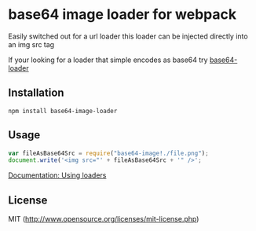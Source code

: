 # base64 image loader for webpack

Easily switched out for a url loader this loader can be injected directly into an img src tag

If your looking for a loader that simple encodes as base64 try [base64-loader](https://github.com/antelle/base64-loader)

## Installation

`npm install base64-image-loader`

## Usage

``` javascript
var fileAsBase64Src = require("base64-image!./file.png");
document.write('<img src="' + fileAsBase64Src + '" />';
```

[Documentation: Using loaders](http://webpack.github.io/docs/using-loaders.html)

## License

MIT (http://www.opensource.org/licenses/mit-license.php)
